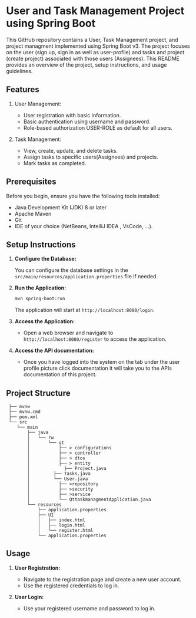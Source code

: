 # User and Task Management Project using Spring Boot

This GitHub repository contains a User, Task Management project, and project managment implemented using Spring Boot v3. 
The project focuses on the user (sign up, sign in as well as user-profile) and tasks and project (create project) associated with those users (Assignees). This README provides an overview of the project, setup instructions, and usage guidelines.

## Features

1. User Management:
   - User registration with basic information.
   - Basic authentication using username and password.
   - Role-based authorization USER-ROLE as default for all users.

2. Task Management:
   - View, create, update, and delete tasks.
   - Assign tasks to specific users(Assignees) and projects.
   - Mark tasks as completed.

## Prerequisites

Before you begin, ensure you have the following tools installed:

- Java Development Kit (JDK) 8 or later
- Apache Maven
- Git
- IDE of your choice (NetBeans, IntelliJ IDEA , VsCode, ...).

## Setup Instructions


1. **Configure the Database:**

   You can configure the database settings in the `src/main/resources/application.properties` file if needed.

2. **Run the Application:**

   ```bash
   mvn spring-boot:run
   ```

   The application will start at `http://localhost:8080/login`.

3. **Access the Application:**

   - Open a web browser and navigate to `http://localhost:8080/register` to access the application.

4. **Access the API documentation:**

   - Once you have logged into the system on the tab under the user profile picture click documentation it will take you to the APIs documentation of this project.


## Project Structure
```
 ├── mvnw
 ├── mvnw.cmd
 ├── pom.xml
 └── src
    └── main
        ├── java
        │   └── rw
        │       └── qt
        │           ├── > configurations
        │           ├── > controller
        │           ├── > dtos
        │           ├── > entity
        │	          ├── Project.java
        │		  ├── Tasks.java
        │		  └── User.java
        │           ├── >repository
        │           ├── >security
        │           ├── >service
        │           └── QttaskmanagmentApplication.java
        └── resources
            ├── application.properties
            ├── UI
            │	├── index.html
            │	├── login.html
            │	└── register.html
            └── application.properties
```
## Usage

1. **User Registration:**

   - Navigate to the registration page and create a new user account.
   - Use the registered credentials to log in.

2. **User Login:**

   - Use your registered username and password to log in.
